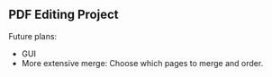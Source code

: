 ## PDF Editing Project

Future plans:
- GUI
- More extensive merge: Choose which pages to merge and order.
